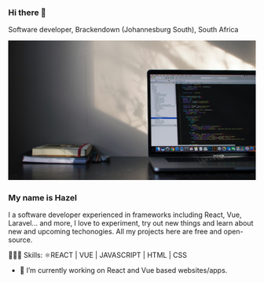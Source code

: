 ### Hi there 👋
Software developer, Brackendown (Johannesburg South), South Africa

<img width="600" src="https://github.com/Hayzie/Hayzie/blob/main/emile-perron-xrVDYZRGdw4-unsplash.jpg">

### My name is Hazel
I a software developer experienced in frameworks including React, Vue, Laravel... and more, I love to experiment, try out new things and learn about new and upcoming techonogies. All my projects here are free and open-source.

🧑🏻‍💻 Skills: ⚛REACT | VUE | JAVASCRIPT | HTML | CSS

- 🔭 I’m currently working on React and Vue based websites/apps.





